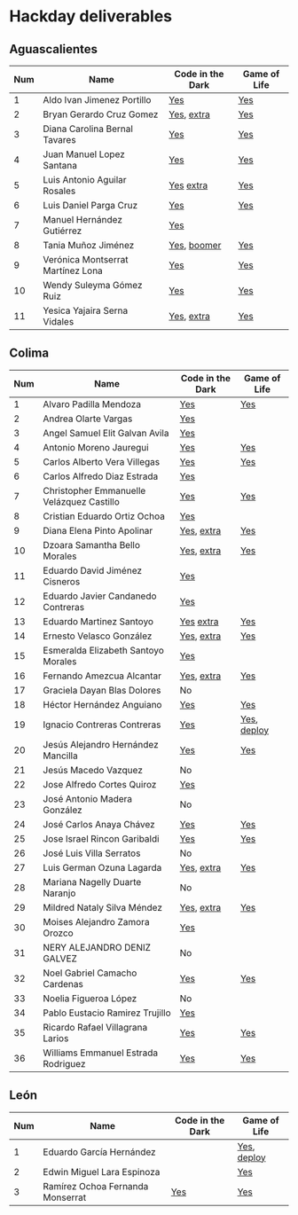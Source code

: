 # Hackday deliverables

## Aguascalientes

Num | Name | Code in the Dark | Game of Life 
----- | ---- | ---- | ---- 
1 | Aldo Ivan Jimenez Portillo | [Yes](aguascalientes/AldoIvanJimenezPortillo) | [Yes](aguascalientes/AldoIvanJimenezPortillo)
2 | Bryan Gerardo Cruz Gomez | [Yes](aguascalientes/BryanGerardoCruzGomez), [extra](https://github.com/Bryancg95/Code-in-the-dark) | [Yes](aguascalientes/BryanGerardoCruzGomez)
3 | Diana Carolina Bernal Tavares | [Yes](aguascalientes/DianaCarolinaBernalTavares) | [Yes](aguascalientes/DianaCarolinaBernalTavares)
4 | Juan Manuel Lopez Santana | [Yes](aguascalientes/JuanManuelLopezSantana) | [Yes](aguascalientes/JuanManuelLopezSantana)
5 | Luis Antonio Aguilar Rosales | [Yes](aguascalientes/LuisAntonioAguilarRosales)  [extra](https://github.com/ddxxtony/web-page) | [Yes](https://github.com/ddxxtony/game-of-life) 
6 | Luis Daniel Parga Cruz | [Yes](aguascalientes/LuisDanielPargaCruz) | [Yes](https://github.com/DanielISC/Code-in-the-dark)
7 | Manuel Hernández Gutiérrez | [Yes](aguascalientes/ManuelHernándezGutiérrez)
8 | Tania Muñoz Jiménez | [Yes](aguascalientes/TaniaMuñozJiménez), [boomer](https://github.com/Taniuchis/Boomer) | [Yes](aguascalientes/TaniaMuñozJiménez)
9 | Verónica Montserrat Martínez Lona | [Yes](aguascalientes/VerónicaMontserratMartínezLona) | [Yes](aguascalientes/VerónicaMontserratMartínezLona)
10 | Wendy Suleyma Gómez Ruiz | [Yes](aguascalientes/WendySuleymaGómezRuiz) | [Yes](aguascalientes/WendySuleymaGómezRuiz)
11 | Yesica Yajaira Serna Vidales | [Yes](aguascalientes/YesicaYajairaSernaVidales), [extra](https://github.com/yesi-aracawa/htest/tree/html)  | [Yes](aguascalientes/YesicaYajairaSernaVidales)

## Colima

Num | Name | Code in the Dark | Game of Life 
----- | ---- | ---- | ---- 
1 | Alvaro Padilla Mendoza | [Yes](colima/AlvaroPadillaMendoza) | [Yes](https://github.com/varo-10/lifeGame)
2 | Andrea Olarte Vargas | [Yes](colima/AndreaOlarteVargas)
3 | Angel Samuel Elit Galvan Avila | [Yes](colima/AngelSamuelElitGalvanAvila)
4 | Antonio Moreno Jauregui | [Yes](colima/AntonioMorenoJauregui) | [Yes](https://bitbucket.org/antonmor/magmahackers/src/master/)
5 | Carlos Alberto Vera Villegas | [Yes](https://github.com/kikiondo/magmalabs) | [Yes](https://github.com/kikiondo/magmalabs) 
6 | Carlos Alfredo Diaz Estrada | [Yes](colima/CarlosAlfredoDiazEstrada)
7 | Christopher Emmanuelle Velázquez Castillo | [Yes](colima/ChristopherEmmanuelleVelázquezCastillo) | [Yes](https://github.com/Christolml/goProjects/tree/master/src/gamelife)
8 | Cristian Eduardo Ortiz Ochoa | [Yes](colima/CristianEduardoOrtizOchoa)
9 | Diana Elena Pinto Apolinar | [Yes](colima/DianaElenaPintoApolinar), [extra](https://github.com/apokochito/apokochito-pagemagma) | [Yes](https://github.com/apokochito/apokochito-gameoflife)
10 | Dzoara Samantha Bello Morales | [Yes](colima/DzoaraSamanthaBelloMorales), [extra](https://github.com/SamBelmor/website-magma-exercise) | [Yes](https://github.com/SamBelmor/GameOfLife)
11 | Eduardo David Jiménez Cisneros | [Yes](colima/EduardoDavidJiménezCisneros)
12 | Eduardo Javier Candanedo Contreras | [Yes](colima/EduardoJavierCandanedoContreras)
13 | Eduardo Martinez Santoyo | [Yes](colima/EduardoMartinezSantoyo) [extra](https://github.com/edumartinez16/MagmaLabs) | [Yes](https://github.com/edumartinez16/MagmaLabs) 
14 | Ernesto Velasco González | [Yes](colima/ErnestoVelascoGonzález), [extra](https://github.com/vegonz/Code-in-the-dark-Magmahackers-2018) | [Yes](https://github.com/vegonz/Game-of-Life-Magmahackers-2018)
15 | Esmeralda Elizabeth Santoyo Morales | [Yes](colima/EsmeraldaElizabethSantoyoMorales)
16 | Fernando Amezcua Alcantar | [Yes](colima/FernandoAmezcuaAlcantar), [extra](https://github.com/fernandoamz/magmacopia) |[Yes](https://github.com/fernandoamz/juego-de-la-vida-conway)
17 | Graciela Dayan Blas Dolores | No
18 | Héctor Hernández Anguiano | [Yes](colima/HéctorHernándezAnguiano) | [Yes](https://github.com/Hectorpkmn/Conway-Game-of-Life)
19 | Ignacio Contreras Contreras | [Yes](colima/IgnacioContrerasContreras) | [Yes](https://github.com/IgnacioCon/conways-game-of-life), [deploy](https://ignaciocon.github.io/conways-game-of-life/)
20 | Jesús Alejandro Hernández Mancilla | [Yes](colima/JesúsAlejandroHernándezMancilla) | [Yes](https://github.com/AlejandroHdzM/game-of-life)
21 | Jesús Macedo Vazquez | No
22 | Jose Alfredo Cortes Quiroz | [Yes](colima/JoseAlfredoCortesQuiroz)
23 | José Antonio Madera González | No
24 | José Carlos Anaya Chávez | [Yes](colima/JoséCarlosAnayaChávez) | [Yes](https://github.com/archisss/CONWAY-Game-of-Life-PHP)
25 | Jose Israel Rincon Garibaldi | [Yes](colima/JoseIsraelRinconGaribaldi) | [Yes](https://github.com/jisrag/juegoDeLaVida)
26 | José Luis Villa Serratos | No
27 | Luis German Ozuna Lagarda | [Yes](colima/LuisGermanOzunaLagarda), [extra](https://github.com/LuisOzParr/MagmaClon) | [Yes](https://github.com/LuisOzParr/TheGameOfLife)
28 | Mariana Nagelly Duarte Naranjo | No
29 | Mildred Nataly Silva Méndez | [Yes](colima/MildredNatalySilvaMéndez), [extra](https://github.com/Mildred14/pagina_Magma) |[Yes](https://github.com/Mildred14/gameOfLife) 
30 | Moises Alejandro Zamora Orozco | [Yes](colima/MoisesAlejandroZamoraOrozco)
31 | NERY ALEJANDRO DENIZ GALVEZ | No
32 | Noel Gabriel Camacho Cardenas | [Yes](colima/NoelGabrielCamachoCardenas) | [Yes](https://github.com/ncamacho0/juegoDeLaVida)
33 | Noelia Figueroa López | No
34 | Pablo Eustacio Ramirez Trujillo | [Yes](colima/PabloEustacioRamirezTrujillo)
35 | Ricardo Rafael Villagrana Larios | [Yes](colima/RicardoRafaelVillagranaLarios) | [Yes](https://github.com/ricvillagrana/game-of-life)
36 | Williams Emmanuel Estrada Rodriguez | [Yes](colima/WilliamsEmmanuelEstradaRodriguez) |[Yes](https://github.com/WR-96/game-of-life)

## León

Num | Name | Code in the Dark | Game of Life
----- | ---- | ---- | ---- 
1 | Eduardo García Hernández | | [Yes](https://github.com/EduardoGHernandez/eduardoghernandez.github.io), [deploy](https://eduardoghernandez.github.io/)
2 | Edwin Miguel Lara Espinoza | | [Yes](https://github.com/EdwinMLara/game-of-the-life-matlab)
3 | Ramírez Ochoa Fernanda Monserrat | [Yes](https://github.com/FernandaOchoa/HackDay) | [Yes](https://github.com/FernandaOchoa/HackDay)